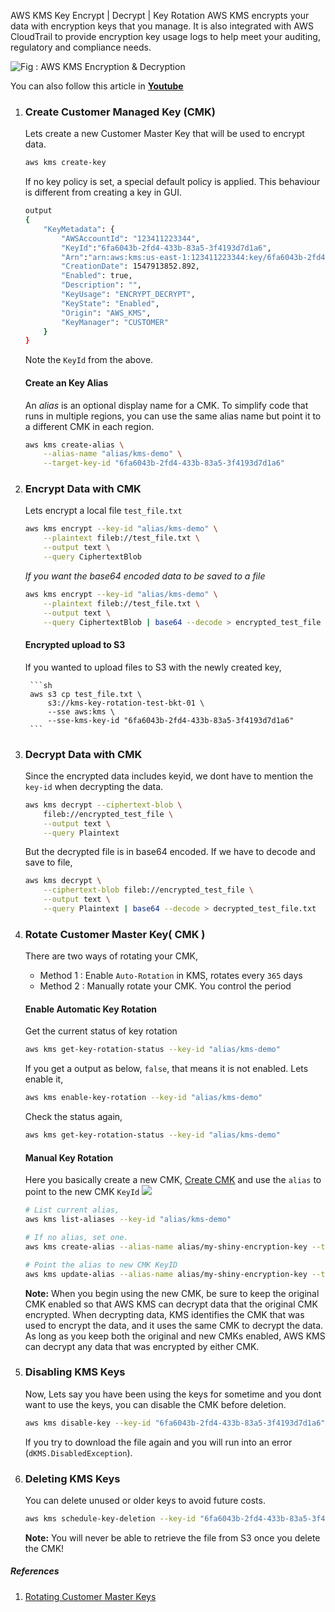 AWS KMS Key Encrypt | Decrypt | Key Rotation
AWS KMS encrypts your data with encryption keys that you manage. It is also integrated with AWS CloudTrail to provide encryption key usage logs to help meet your auditing, regulatory and compliance needs.

![Fig : AWS KMS Encryption & Decryption](https://raw.githubusercontent.com/miztiik/serverless-kms-key-rotator/master/images/00_aws_kms_envelope_encryption_.png)

You can also follow this article in **[Youtube](https://www.youtube.com/watch?v=U5nDPagdLPk&t=0s&list=PLxzKY3wu0_FKok5gI1v4g4S-g-PLaW9YD&index=23)**

1. ### Create Customer Managed Key (CMK)
    Lets create a new Customer Master Key that will be  used to encrypt data.
    ```sh
    aws kms create-key
    ```
    If no key policy is set, a special default policy is applied. This behaviour is different from creating a key in GUI.
    ```sh
    output
    {
        "KeyMetadata": {
            "AWSAccountId": "123411223344",
            "KeyId":"6fa6043b-2fd4-433b-83a5-3f4193d7d1a6",
            "Arn":"arn:aws:kms:us-east-1:123411223344:key/6fa6043b-2fd4-433b-83a5-3f4193d7d1a6",
            "CreationDate": 1547913852.892,
            "Enabled": true,
            "Description": "",
            "KeyUsage": "ENCRYPT_DECRYPT",
            "KeyState": "Enabled",
            "Origin": "AWS_KMS",
            "KeyManager": "CUSTOMER"
        }
    }
    ```
    Note the `KeyId` from the above.

    #### Create an Key Alias
    An _alias_ is an optional display name for a CMK. To simplify code that runs in multiple regions, you can use the same alias name but point it to a different CMK in each region.
    ```sh
    aws kms create-alias \
        --alias-name "alias/kms-demo" \
        --target-key-id "6fa6043b-2fd4-433b-83a5-3f4193d7d1a6"
    ```

1. ### Encrypt Data with CMK
    Lets encrypt a local file `test_file.txt`
    ```sh
    aws kms encrypt --key-id "alias/kms-demo" \
        --plaintext fileb://test_file.txt \
        --output text \
        --query CiphertextBlob
    ```
    _If you want the base64 encoded data to be saved to a file_
    ```sh
    aws kms encrypt --key-id "alias/kms-demo" \
        --plaintext fileb://test_file.txt \
        --output text \
        --query CiphertextBlob | base64 --decode > encrypted_test_file
    ```
    #### Encrypted upload to S3
    If you wanted to upload files to S3 with the newly created key,
        
        ```sh
        aws s3 cp test_file.txt \
            s3://kms-key-rotation-test-bkt-01 \
            --sse aws:kms \
            --sse-kms-key-id "6fa6043b-2fd4-433b-83a5-3f4193d7d1a6"
        ```

1. ### Decrypt Data with CMK
    Since the encrypted data includes keyid, we dont have to mention the `key-id` when decrypting the data.

    ```sh
    aws kms decrypt --ciphertext-blob \
        fileb://encrypted_test_file \
        --output text \
        --query Plaintext
    ```
    But the decrypted file is in base64 encoded. If we have to decode and save to file,
    ```sh
    aws kms decrypt \
        --ciphertext-blob fileb://encrypted_test_file \
        --output text \
        --query Plaintext | base64 --decode > decrypted_test_file.txt
    ```

1. ### Rotate Customer Master Key( CMK )
    There are two ways of rotating your CMK,
    - Method 1 : Enable `Auto-Rotation` in KMS, rotates every `365` days
    - Method 2 : Manually rotate your CMK. You control the period

    #### Enable Automatic Key Rotation
    Get the current status of key rotation
    ```sh
    aws kms get-key-rotation-status --key-id "alias/kms-demo"
    ```
    If you get a output as below, `false`, that means it is not enabled. Lets enable it,
    ```sh
    aws kms enable-key-rotation --key-id "alias/kms-demo"
    ```
    Check the status again,
    ```sh
    aws kms get-key-rotation-status --key-id "alias/kms-demo"
    ```
    
    #### Manual Key Rotation
    Here you basically create a new CMK, [Create CMK](#create-cmk) and use the `alias` to point to the new CMK `KeyId`
    ![](https://docs.aws.amazon.com/kms/latest/developerguide/images/key-rotation-manual.png)
    
    ```sh
    # List current alias,
    aws kms list-aliases --key-id "alias/kms-demo"
    
    # If no alias, set one.
    aws kms create-alias --alias-name alias/my-shiny-encryption-key --target-key-id "alias/kms-demo"

    # Point the alias to new CMK KeyID
    aws kms update-alias --alias-name alias/my-shiny-encryption-key --target-key-id 0987dcba-09fe-87dc-65ba-ab0987654321
    ```
    **Note:** When you begin using the new CMK, be sure to keep the original CMK enabled so that AWS KMS can decrypt data that the original CMK encrypted. When decrypting data, KMS identifies the CMK that was used to encrypt the data, and it uses the same CMK to decrypt the data. As long as you keep both the original and new CMKs enabled, AWS KMS can decrypt any data that was encrypted by either CMK.

1. ### Disabling KMS Keys
    Now, Lets say you have been using the keys for sometime and you dont want to use the keys, you can disable the CMK before deletion.

    ```sh
    aws kms disable-key --key-id "6fa6043b-2fd4-433b-83a5-3f4193d7d1a6"
    ```
    If you try to download the file again and you will run into an error (`dKMS.DisabledException`).

1. ### Deleting KMS Keys
    You can delete unused or older keys to avoid future costs.

    ```sh
    aws kms schedule-key-deletion --key-id "6fa6043b-2fd4-433b-83a5-3f4193d7d1a6"
    ```
    **Note:** You will never be able to retrieve the file from S3 once you delete the CMK!

##### References
1. [Rotating Customer Master Keys](https://docs.aws.amazon.com/kms/latest/developerguide/rotate-keys.html#rotate-keys-manually)